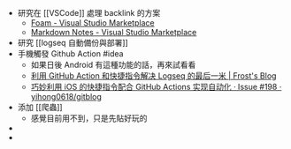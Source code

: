 - 研究在 [[VSCode]] 處理 backlink 的方案
	- [Foam - Visual Studio Marketplace](https://marketplace.visualstudio.com/items?itemName=foam.foam-vscode)
	- [Markdown Notes - Visual Studio Marketplace](https://marketplace.visualstudio.com/items?itemName=kortina.vscode-markdown-notes)
- 研究 [[logseq 自動備份與部署]]
- 手機觸發 Github Action #idea
	- 如果日後 Android 有這種功能的話，再來試看看
	- [利用 GitHub Action 和快捷指令解决 Logseq 的最后一米 | Frost's Blog](https://frostming.com/2022/03-20/logseq-journal-automation/)
	- [巧妙利用 iOS 的快捷指令配合 GitHub Actions 实现自动化 · Issue #198 · yihong0618/gitblog](https://github.com/yihong0618/gitblog/issues/198)
- 添加 [[爬蟲]]
	- 感覺目前用不到，只是先貼好玩的
-
-